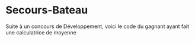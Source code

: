 # Secours-Bateau
Suite à un concours de Développement, voici le code du gagnant ayant fait une calculatrice de moyenne
